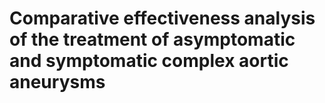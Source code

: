 # Comparative effectiveness analysis of the treatment of asymptomatic and symptomatic complex aortic aneurysms


